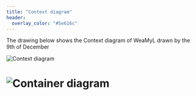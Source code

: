 ```yaml
---
title: "Context diagram"
header:
  overlay_color: "#5e616c" 
---
```


The drawing below shows the Context diagram of WeaMyL drawn by the 9th of December


![Context diagram](http://www.plantuml.com/plantuml/proxy?cache=no&src=https://raw.githubusercontent.com/annrii/weamyl/master/architecture/context.puml)



# ![Container diagram](http://www.plantuml.com/plantuml/proxy?cache=no&src=https://raw.githubusercontent.com/annrii/weamyl/master/architecture/container.puml)



